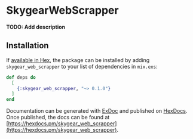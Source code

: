 # SkygearWebScrapper

**TODO: Add description**

## Installation

If [available in Hex](https://hex.pm/docs/publish), the package can be installed
by adding `skygear_web_scrapper` to your list of dependencies in `mix.exs`:

```elixir
def deps do
  [
    {:skygear_web_scrapper, "~> 0.1.0"}
  ]
end
```

Documentation can be generated with [ExDoc](https://github.com/elixir-lang/ex_doc)
and published on [HexDocs](https://hexdocs.pm). Once published, the docs can
be found at [https://hexdocs.pm/skygear_web_scrapper](https://hexdocs.pm/skygear_web_scrapper).

